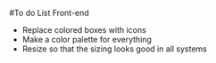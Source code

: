 #To do List Front-end
* Replace colored boxes with icons
* Make a color palette for everything
* Resize so that the sizing looks good in all systems
